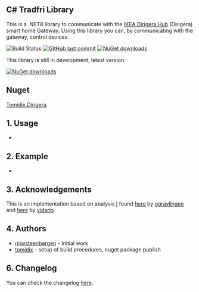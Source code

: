 ﻿## C# Tradfri Library 
This is a .NET8 library to communicate with the [IKEA Dirigera Hub](https://www.ikea.com/gb/en/p/dirigera-hub-for-smart-products-white-smart-50503409/) (Dirigera) smart home Gateway. Using this library you can, by communicating with the gateway, control devices. 

![Build Status](https://mmustapic.visualstudio.com/CSharp/_apis/build/status/Dirigera-net8) [![GitHub last commit](https://img.shields.io/github/last-commit/tomidix/CSharpTradFriLibrary.svg)]() [![NuGet downloads](https://img.shields.io/nuget/dt/Tomidix.Dirigera.svg)](https://www.nuget.org/packages/Tomidix.Dirigera) 

This library is still in development, latest version: 

[![NuGet downloads](https://img.shields.io/nuget/v/Tomidix.Dirigera.svg)](https://www.nuget.org/packages/Tomidix.Dirigera)

## Nuget
[Tomidix.Dirigera](https://www.nuget.org/packages/Tomidix.Dirigera)

## 1. Usage
-

## 2. Example
-

## 3. Acknowledgements
This is an implementation based on analysis [I](https://github.com/tomidix/) found [here](https://github.com/ggravlingen/pytradfri) by [ggravlingen](https://github.com/ggravlingen/) and [here](https://bitsex.net/software/2017/coap-endpoints-on-ikea-tradfri/) by [vidarlo](https://bitsex.net/).

## 4. Authors
- [mjwsteenbergen](https://github.com/mjwsteenbergen) - Initial work
- [tomidix](https://github.com/tomidix) - setup of build procedures, nuget package publish 

## 6. Changelog
You can check the changelog [here](https://github.com/tomidix/CSharpTradFriLibrary/Dirigera/blob/master/CHANGELOG.md).